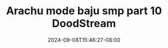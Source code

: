 --- 
title: "Arachu mode baju smp part 10  DoodStream"
description: "download bokep Arachu mode baju smp part 10  DoodStream durasi panjang full vidio terbaru"
date: 2024-09-08T15:46:27-08:00
file_code: "on452h1wg6n9"
draft: false
cover: "zi064o5rr1f4r5o3.jpg"
tags: ["Arachu", "mode", "baju", "smp", "part", "DoodStream", "bokep-indo", "bokep-viral", "bokep-ig"]
length: 115
fld_id: "1483117"
foldername: "Arachu update"
categories: ["Arachu update"]
views: 0
---
